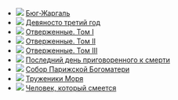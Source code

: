 * ![](/books/prose_classic/Виктор%20Гюго/Бюг-Жаргаль.jpg) [Бюг-Жаргаль](/books/prose_classic/Виктор%20Гюго/Бюг-Жаргаль)
* ![](/books/prose_classic/Виктор%20Гюго/Девяносто%20третий%20год.jpg) [Девяносто третий год](/books/prose_classic/Виктор%20Гюго/Девяносто%20третий%20год)
* ![](/books/prose_classic/Виктор%20Гюго/Отверженные.%20Том%20I.jpg) [Отверженные. Том I](/books/prose_classic/Виктор%20Гюго/Отверженные.%20Том%20I)
* ![](/books/prose_classic/Виктор%20Гюго/Отверженные.%20Том%20II.jpg) [Отверженные. Том II](/books/prose_classic/Виктор%20Гюго/Отверженные.%20Том%20II)
* ![](/books/prose_classic/Виктор%20Гюго/Отверженные.%20Том%20III.jpg) [Отверженные. Том III](/books/prose_classic/Виктор%20Гюго/Отверженные.%20Том%20III)
* ![](/books/prose_classic/Виктор%20Гюго/Последний%20день%20приговоренного%20к%20смерти.jpg) [Последний день приговоренного к смерти](/books/prose_classic/Виктор%20Гюго/Последний%20день%20приговоренного%20к%20смерти)
* ![](/books/prose_classic/Виктор%20Гюго/Собор%20Парижской%20Богоматери.jpg) [Собор Парижской Богоматери](/books/prose_classic/Виктор%20Гюго/Собор%20Парижской%20Богоматери)
* ![](/books/prose_classic/Виктор%20Гюго/Труженики%20Моря.jpg) [Труженики Моря](/books/prose_classic/Виктор%20Гюго/Труженики%20Моря)
* ![](/books/prose_classic/Виктор%20Гюго/Человек,%20который%20смеется.jpg) [Человек, который смеется](/books/prose_classic/Виктор%20Гюго/Человек,%20который%20смеется)